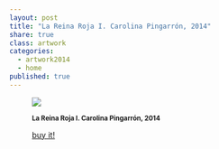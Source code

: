 ```yaml
---
layout: post
title: "La Reina Roja I. Carolina Pingarrón, 2014"
share: true
class: artwork
categories:
  - artwork2014
  - home
published: true
---
```


<figure class="text-center">
	<img src="http://www.inpocketart.com/wp-content/uploads/2014/07/la-reina-roja-I-carolina-pingarron-2014-watermark.jpg">
	<figcaption>
		<p><small><strong>La Reina Roja I. Carolina Pingarrón, 2014</strong></small></p>
		<p><a href="http://www.inpocketart.com/product/la-reina-roja-i-carolina-pingarron-2014/" class="btn btn-primary btn-lg"><i class="fa fa-credit-card"></i> buy it!</a></p>
	</figcaption>
</figure>